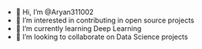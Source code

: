 - 👋 Hi, I’m @Aryan311002
- 👀 I’m interested in contributing in open source projects
- 🌱 I’m currently learning Deep Learning
- 💞️ I’m looking to collaborate on Data Science projects
